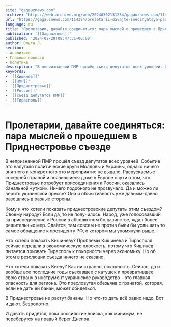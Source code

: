 ```yaml
---
site: "gagauznews.com"
archive: "https://web.archive.org/web/20240302131234/gagauznews.com/114394/proletarii-davajte-soedinyatsya-para-myslej-o-proshedshem-v-pridnestrove-sezde.html"
url: "https://gagauznews.com/114394/proletarii-davajte-soedinyatsya-para-myslej-o-proshedshem-v-pridnestrove-sezde.html"
language: ru
title: "Пролетарии, давайте соединяться: пара мыслей о прошедшем в Приднестровье съезде"
publication: '[[Gagauznews]]'
published: '2024-02-29T08:47:31+00:00'
author: Ольга Л.
section:
- Аналитика
- Главные новости
- Политика
description: "В непризнанной ПМР прошёл съезд депутатов всех уровней. Событие это напугало политические круги Молдовы и Украины, однако ничего внятного и конкретного это мероприятие не выдало. Распускаемые соседней страной и появившиеся даже в Европе слухи о том, что Приднестровье потребует присоединения к России, оказались банальной «уткой». Ничего подобного не прозвучало. Да и можно ли верить украинской прессе? Она и объективность уже давным-давно разошлись в разные стороны. Кому и что хотели показать приднестровские депутаты этим съездом? Своему народу? Если да, то не получилось. Народ, уже голосовавший за присоединение к России в абсолютном большинстве, ждал более решительных мер. Сдаётся, там совсем не против […]"
keywords:
- '[[Кишинев]]'
- '[[ПМР]]'
- '[[Приднестровье]]'
- '[[Россия]]'
- '[[съезд депутатов ПМР]]'
- '[[Тирасполь]]'
---
```


# Пролетарии, давайте соединяться: пара мыслей о прошедшем в Приднестровье съезде

В непризнанной ПМР прошёл съезд депутатов всех уровней. Событие это напугало политические круги Молдовы и Украины, однако ничего внятного и конкретного это мероприятие не выдало. Распускаемые соседней страной и появившиеся даже в Европе слухи о том, что Приднестровье потребует присоединения к России, оказались банальной «уткой». Ничего подобного не прозвучало. Да и можно ли верить украинской прессе? Она и объективность уже давным-давно разошлись в разные стороны.

Кому и что хотели показать приднестровские депутаты этим съездом? Своему народу? Если да, то не получилось. Народ, уже голосовавший за присоединение к России в абсолютном большинстве, ждал более решительных мер. Сдаётся, там совсем не против были бы услышать то самое обращение к президенту РФ, о котором мы упомянули выше.

Что хотели показать Кишинёву? Проблемы Кишинёва и Тирасполя сейчас перешли в экономическую плоскость, потому что Кишинёв пытается призвать Тирасполь к покорности через экономику. Но об этом в резолюции съезда ничего не сказано.

Что хотели показать Киеву? Как ни странно, покорность. Сейчас, да и вообще все последние годы съехавшее с катушек и превратившее свою страну в инструмент украинское руководство – это главная опасность для региона. Это пресловутая обезьяна с гранатой, которая, если не дать ей банан, может обидеться.

В Приднестровье не растут бананы. Но что-то дать всё равно надо. Вот и дают. Безропотно.

И давать придётся, пока российские войска, как минимум, не переберутся на правый берег Днепра.